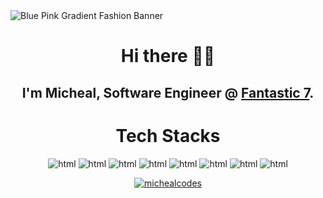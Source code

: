 <!--
<p align="center"><img alt="Coding" width="400" src="https://cdn.dribbble.com/users/1162077/screenshots/3848914/programmer.gif"></p>
<img src="https://github.com/MichealCodez/MichealCodez/assets/86353318/d5fe0660-012c-4a07-9e72-28646a4e1429" alt="Blue Pink Gradient Fashion Banner"/>
-->
<img src="https://github.com/MichealCodez/MichealCodez/assets/86353318/edd1c1d9-93c2-46f9-b234-e40edb9bd336" alt="Blue Pink Gradient Fashion Banner"/>

<h1 align="center">Hi there 👋🏾</h1>

<h2 align="center">I'm Micheal, Software Engineer @ <a href="https://f7team.com">Fantastic 7</a>.

<h1 align="center">Tech Stacks</h1>
<p align="center">
<img src="https://img.shields.io/badge/python-3670A0?style=for-the-badge&logo=python&logoColor=ffdd54" alt="html"/><span>  </span><img src="https://img.shields.io/badge/django-%23092E20.svg?style=for-the-badge&logo=django&logoColor=white" alt="html"/><span>  </span><img src="https://img.shields.io/badge/DJANGO-REST-ff1709?style=for-the-badge&logo=django&logoColor=white&color=ff1709&labelColor=gray" alt="html"/><span>  </span><img src="https://img.shields.io/badge/flask-%23000.svg?style=for-the-badge&logo=flask&logoColor=white" alt="html"/><span>  </span> <img src="https://img.shields.io/badge/-selenium-%43B02A?style=for-the-badge&logo=selenium&logoColor=white" alt="html"/><span>  </span><img src="https://img.shields.io/badge/TensorFlow-%23FF6F00.svg?style=for-the-badge&logo=TensorFlow&logoColor=white" alt="html"/>
<span>  </span> <img src="https://img.shields.io/badge/javascript-%23323330.svg?style=for-the-badge&logo=javascript&logoColor=%23F7DF1E" alt="html"/><span>  </span><img src="https://img.shields.io/badge/react-3670A0?style=for-the-badge&logo=react&logoColor=ffdd54" alt="html"/><span>  </span>
</p>
<p align="center"> <a href="https://twitter.com/michealcodes" target="_blank"><img src="https://img.shields.io/twitter/follow/michealcodes?logo=twitter&style=for-the-badge" alt="michealcodes" /></a> </p>
<!--
### 🤙🏾 Connect With Me @ [Biodrop](https://www.biodrop.io/MichealCodez)

<a align="center" href="https://www.buymeacoffee.com/michealcodes" target="blank"> <img src="https://cdn.buymeacoffee.com/buttons/v2/default-yellow.png" height="50" width="210" alt="michealcodes" />
</a>
<br></br>
<img align="left" src="https://komarev.com/ghpvc/?username=michealcodez&label=Profile%20views&color=0e75b6&style=flat" alt="michealcodez" />
-->
